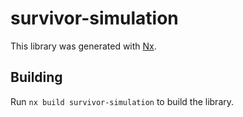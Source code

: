 # survivor-simulation

This library was generated with [Nx](https://nx.dev).

## Building

Run `nx build survivor-simulation` to build the library.
